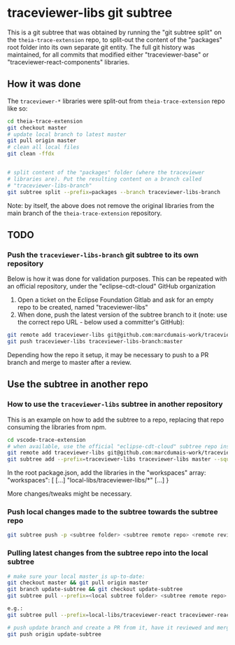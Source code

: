 # traceviewer-libs git subtree

This is a git subtree that was obtained by running the "git subtree split" on the `theia-trace-extension` repo, to split-out the content of the "packages" root folder into its own separate git entity. The full git history was maintained, for all commits that modified either "traceviewer-base" or "traceviewer-react-components" libraries. 

## How it was done

The `traceviewer-*` libraries were split-out from `theia-trace-extension` repo like so:

```bash
cd theia-trace-extension
git checkout master
# update local branch to latest master
git pull origin master
# clean all local files
git clean -ffdx


# split content of the "packages" folder (where the traceviewer
# libraries are). Put the resulting content on a branch called 
# "traceviewer-libs-branch"
git subtree split --prefix=packages --branch traceviewer-libs-branch

```

Note: by itself, the above does not remove the original libraries from the main branch of the `theia-trace-extension` repository. 

## TODO

### Push the `traceviewer-libs-branch` git subtree to its own repository

Below is how it was done for validation purposes. This can be repeated with an official repository, under the "eclipse-cdt-cloud" GitHub organization

1) Open a ticket on the Eclipse Foundation Gitlab and ask for an empty repo to be created, named "traceviewer-libs"
2) When done, push the latest version of the subtree branch to it (note: use the correct repo URL - below used a committer's GitHub):

```bash
git remote add traceviewer-libs git@github.com:marcdumais-work/traceviewer-libs.git
git push traceviewer-libs traceviewer-libs-branch:master

```

Depending how the repo it setup, it may be necessary to push to a PR branch and merge to master after a review.

## Use the subtree in another repo

### How to use the `traceviewer-libs` subtree in another repository

This is an example on how to add the subtree to a repo, replacing that repo consuming the
libraries from npm. 

```bash
cd vscode-trace-extension
# when available, use the official "eclipse-cdt-cloud" subtree repo instead
git remote add traceviewer-libs git@github.com:marcdumais-work/traceviewer-libs.git
git subtree add --prefix=traceviewer-libs traceviewer-libs master --squash

```

In the root package.json, add the libraries in the "workspaces" array:
"workspaces": [
    [...]
    "local-libs/traceviewer-libs/*"
    [...]
}

More changes/tweaks might be necessary.


### Push local changes made to the subtree towards the subtree repo

```bash
git subtree push -p <subtree folder> <subtree remote repo> <remote review branch>

```

### Pulling latest changes from the subtree repo into the local subtree

```bash
# make sure your local master is up-to-date:
git checkout master && git pull origin master
git branch update-subtree && git checkout update-subtree
git subtree pull --prefix=<local subtree folder> <subtree remote repo> master --squash

e.g.: 
git subtree pull --prefix=local-libs/traceviewer-react traceviewer-react master --squash

# push update branch and create a PR from it, have it reviewed and merged ASAP:
git push origin update-subtree

```


